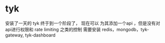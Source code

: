 # tyk
安装了一天的 tyk 终于到一个阶段了，
现在可以 为其添加一个api ，但是没有对api进行权限和 rate limiting 之类的控制
需要安装 redis，mongodb，tyk-gateway, tyk-dashboard
